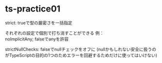 # ts-practice01

strict: trueで型の厳密さを一括指定

それぞれの設定で個別で打ち消すことができる
例：  
noImplicitAny; falseでanyを許容

strictNullChecks: falseでnullチェックをオフに
(nullかもしれない安全に扱うのがTypeScriptの目的の1つのためエラーを回避するためだけに使ってはいけない)
